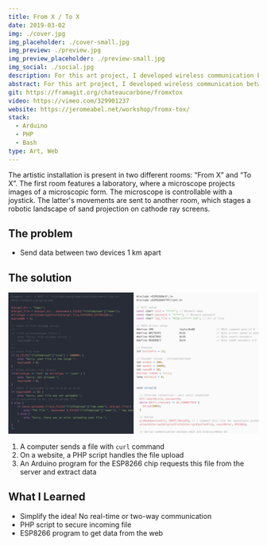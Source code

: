 ```yaml
---
title: From X / To X
date: 2019-03-02
img: ./cover.jpg
img_placeholder: ./cover-small.jpg
img_preview: ./preview.jpg
img_preview_placeholder: ./preview-small.jpg
img_social: ./social.jpg
description: For this art project, I developed wireless communication between two devices 1 km apart via a website
abstract: For this art project, I developed wireless communication between two devices 1 km apart via a website
git: https://framagit.org/chateaucarbone/fromxtox
video: https://vimeo.com/329901237
website: https://jeromeabel.net/workshop/fromx-tox/
stack:
  - Arduino
  - PHP
  - Bash
type: Art, Web
---
```


The artistic installation is present in two different rooms: “From X” and “To X”. The first room features a laboratory, where a microscope projects images of a microscopic form. The microscope is controllable with a joystick. The latter's movements are sent to another room, which stages a robotic landscape of sand projection on cathode ray screens.

## The problem

- Send data between two devices 1 km apart

## The solution

![web](./web.jpg)

1. A computer sends a file with `curl` command
2. On a website, a PHP script handles the file upload
3. An Arduino program for the ESP8266 chip requests this file from the server and extract data

## What I Learned

- Simplify the idea! No real-time or two-way communication
- PHP script to secure incoming file
- ESP8266 program to get data from the web
